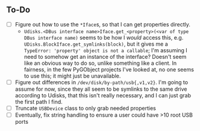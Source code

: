 ## To-Do
- [ ] Figure out how to use the `*Iface`s, so that I can get properties directly.
    - `Udisks.<DBus interface name>Iface.get_<property>(<var of type DBus interface name)` seems to be how I *would* access this, e.g. `UDisks.BlockIface.get_symlinks(block)`, but it gives me a `TypeError: 'property' object is not a callable`; I'm assuming I need to somehow get an instance of the interface? Doesn't seem like an obvious way to do so, unlike something like a client. In fairness, in the few PyGObject projects I've looked at, no one seems to use this; it might just be unavailable. 
- [ ] Figure out differences in `/dev/disk/by-path/usb{,v1,v2}`. I'm going to assume for now, since they all seem to be symlinks to the same drive according to Udisks, that this isn't really necessary, and I can just grab the first path I find.
- [ ] Truncate `USBDevice` class to only grab needed properties
- [ ] Eventually, fix string handling to ensure a user could have >10 root USB ports
